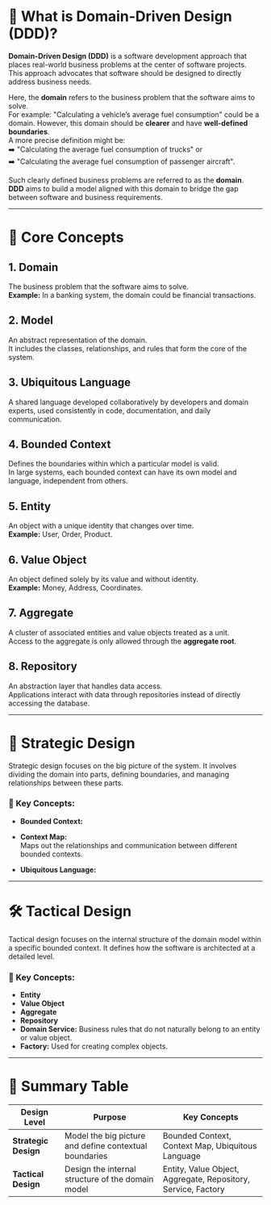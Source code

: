 # 📘 What is Domain-Driven Design (DDD)?

**Domain-Driven Design (DDD)** is a software development approach that places real-world business problems at the center of software projects. This approach advocates that software should be designed to directly address business needs.

Here, the **domain** refers to the business problem that the software aims to solve.  
For example: "Calculating a vehicle’s average fuel consumption" could be a domain. However, this domain should be **clearer** and have **well-defined boundaries**.  
A more precise definition might be:  
➡️ "Calculating the average fuel consumption of trucks" or  
➡️ "Calculating the average fuel consumption of passenger aircraft".

Such clearly defined business problems are referred to as the **domain**.  
**DDD** aims to build a model aligned with this domain to bridge the gap between software and business requirements.

---

# 🧱 Core Concepts

## 1. Domain
The business problem that the software aims to solve.  
**Example:** In a banking system, the domain could be financial transactions.

## 2. Model
An abstract representation of the domain.  
It includes the classes, relationships, and rules that form the core of the system.

## 3. Ubiquitous Language
A shared language developed collaboratively by developers and domain experts, used consistently in code, documentation, and daily communication.

## 4. Bounded Context
Defines the boundaries within which a particular model is valid.  
In large systems, each bounded context can have its own model and language, independent from others.

## 5. Entity
An object with a unique identity that changes over time.  
**Example:** User, Order, Product.

## 6. Value Object
An object defined solely by its value and without identity.  
**Example:** Money, Address, Coordinates.

## 7. Aggregate
A cluster of associated entities and value objects treated as a unit.  
Access to the aggregate is only allowed through the **aggregate root**.

## 8. Repository
An abstraction layer that handles data access.  
Applications interact with data through repositories instead of directly accessing the database.

---

# 🧭 Strategic Design

Strategic design focuses on the big picture of the system. It involves dividing the domain into parts, defining boundaries, and managing relationships between these parts.

### 🔹 Key Concepts:

- **Bounded Context:**

- **Context Map:**  
  Maps out the relationships and communication between different bounded contexts.

- **Ubiquitous Language:**

---

# 🛠️ Tactical Design

Tactical design focuses on the internal structure of the domain model within a specific bounded context. It defines how the software is architected at a detailed level.

### 🔸 Key Concepts:

- **Entity**  
- **Value Object**  
- **Aggregate**  
- **Repository**  
- **Domain Service:** Business rules that do not naturally belong to an entity or value object.  
- **Factory:** Used for creating complex objects.

---

# 🎯 Summary Table

| Design Level           | Purpose                                               | Key Concepts                                                   |
|------------------------|-------------------------------------------------------|-----------------------------------------------------------------|
| **Strategic Design**   | Model the big picture and define contextual boundaries | Bounded Context, Context Map, Ubiquitous Language               |
| **Tactical Design**    | Design the internal structure of the domain model      | Entity, Value Object, Aggregate, Repository, Service, Factory   |
